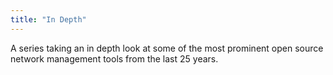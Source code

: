 ```yaml
---
title: "In Depth"
---
```


A series taking an in depth look at some of the most prominent open source network management tools from the last 25 years.
